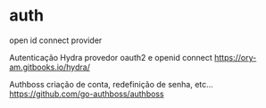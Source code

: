 # auth
open id connect provider

Autenticação
Hydra
provedor oauth2 e openid connect https://ory-am.gitbooks.io/hydra/

Authboss
criação de conta, redefinição de senha, etc... https://github.com/go-authboss/authboss
